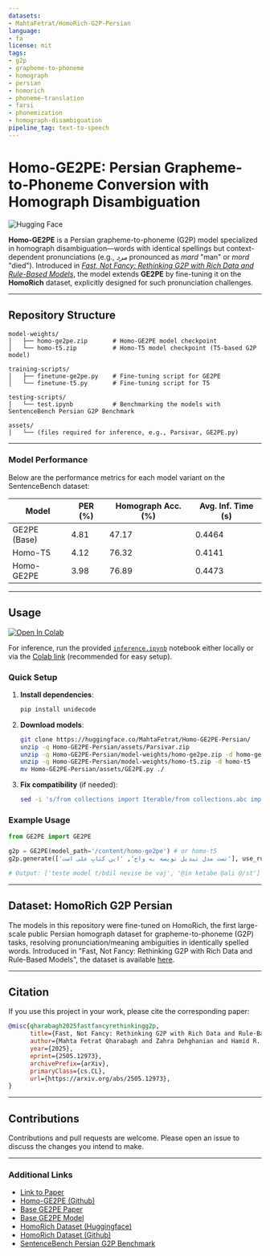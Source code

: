 ```yaml
---
datasets:
- MahtaFetrat/HomoRich-G2P-Persian
language:
- fa
license: mit
tags:
- g2p
- grapheme-to-phoneme
- homograph
- persian
- homorich
- phoneme-translation
- farsi
- phonemization
- homograph-disambiguation
pipeline_tag: text-to-speech
---
```


# Homo-GE2PE: Persian Grapheme-to-Phoneme Conversion with Homograph Disambiguation

![Hugging Face](https://img.shields.io/badge/Hugging%20Face-Model-orange)

**Homo-GE2PE** is a Persian grapheme-to-phoneme (G2P) model specialized in homograph disambiguation—words with identical spellings but context-dependent pronunciations (e.g., *مرد* pronounced as *mard* "man" or *mord* "died"). Introduced in *[Fast, Not Fancy: Rethinking G2P with Rich Data and Rule-Based Models](https://huggingface.co/papers/2505.12973)*, the model extends **GE2PE** by fine-tuning it on the **HomoRich** dataset, explicitly designed for such pronunciation challenges.  

---

## Repository Structure

```
model-weights/
│   ├── homo-ge2pe.zip       # Homo-GE2PE model checkpoint
│   └── homo-t5.zip          # Homo-T5 model checkpoint (T5-based G2P model)

training-scripts/
│   ├── finetune-ge2pe.py    # Fine-tuning script for GE2PE
│   └── finetune-t5.py       # Fine-tuning script for T5

testing-scripts/
│   └── test.ipynb           # Benchmarking the models with SentenceBench Persian G2P Benchmark

assets/
│   └── (files required for inference, e.g., Parsivar, GE2PE.py)

```

---

### Model Performance

Below are the performance metrics for each model variant on the SentenceBench dataset:

| Model        | PER (%) | Homograph Acc. (%) | Avg. Inf. Time (s) |
| ------------ | ------- | ------------------ | ------------------ |
| GE2PE (Base) | 4.81    | 47.17              | 0.4464             |
| Homo-T5      | 4.12    | 76.32              | 0.4141             |
| Homo-GE2PE   | 3.98    | 76.89              | 0.4473             |

---

## Usage  
[![Open In Colab](https://colab.research.google.com/assets/colab-badge.svg)](https://colab.research.google.com/drive/1Osue8HOgTGMZXIhpvCuiRyfuxpte1v0p?usp=sharing)  

For inference, run the provided [`inference.ipynb`](https://huggingface.co/MahtaFetrat/Homo-GE2PE-Persian/blob/main/Inference.ipynb) notebook either locally or via the [Colab link](https://colab.research.google.com/drive/1Osue8HOgTGMZXIhpvCuiRyfuxpte1v0p?usp=sharing) (recommended for easy setup).

### Quick Setup  
1. **Install dependencies**:  
   ```bash
   pip install unidecode
   ```  

2. **Download models**:  
   ```bash
   git clone https://huggingface.co/MahtaFetrat/Homo-GE2PE-Persian/
   unzip -q Homo-GE2PE-Persian/assets/Parsivar.zip
   unzip -q Homo-GE2PE-Persian/model-weights/homo-ge2pe.zip -d homo-ge2pe
   unzip -q Homo-GE2PE-Persian/model-weights/homo-t5.zip -d homo-t5
   mv Homo-GE2PE-Persian/assets/GE2PE.py ./
   ```  

3. **Fix compatibility** (if needed):  
   ```bash
   sed -i 's/from collections import Iterable/from collections.abc import Iterable/g' Parsivar/token_merger.py
   ```  

### Example Usage  
```python
from GE2PE import GE2PE

g2p = GE2PE(model_path='/content/homo-ge2pe') # or homo-t5
g2p.generate(['تست مدل تبدیل نویسه به واج', 'این کتابِ علی است'], use_rules=True)

# Output: ['teste model t/bdil nevise be vaj', '@in ketabe @ali @/st']
```

---

## Dataset: HomoRich G2P Persian

The models in this repository were fine-tuned on HomoRich, the first large-scale public Persian homograph dataset for grapheme-to-phoneme (G2P) tasks, resolving pronunciation/meaning ambiguities in identically spelled words. Introduced in "Fast, Not Fancy: Rethinking G2P with Rich Data and Rule-Based Models", the dataset is available [here](https://huggingface.co/datasets/MahtaFetrat/HomoRich).

---

## Citation

If you use this project in your work, please cite the corresponding paper:

```bibtex
@misc{qharabagh2025fastfancyrethinkingg2p,
      title={Fast, Not Fancy: Rethinking G2P with Rich Data and Rule-Based Models}, 
      author={Mahta Fetrat Qharabagh and Zahra Dehghanian and Hamid R. Rabiee},
      year={2025},
      eprint={2505.12973},
      archivePrefix={arXiv},
      primaryClass={cs.CL},
      url={https://arxiv.org/abs/2505.12973}, 
}
```

---

## Contributions

Contributions and pull requests are welcome. Please open an issue to discuss the changes you intend to make.

---

### Additional Links

* [Link to Paper](https://arxiv.org/abs/2505.12973)
* [Homo-GE2PE (Github)](https://github.com/MahtaFetrat/Homo-GE2PE-Persian/)
* [Base GE2PE Paper](https://aclanthology.org/2024.findings-emnlp.196/)
* [Base GE2PE Model](https://github.com/Sharif-SLPL/GE2PE)
* [HomoRich Dataset (Huggingface)](https://huggingface.co/datasets/MahtaFetrat/HomoRich-G2P-Persian)
* [HomoRich Dataset (Github)](https://github.com/MahtaFetrat/HomoRich-G2P-Persian)
* [SentenceBench Persian G2P Benchmark](https://huggingface.co/datasets/MahtaFetrat/SentenceBench)